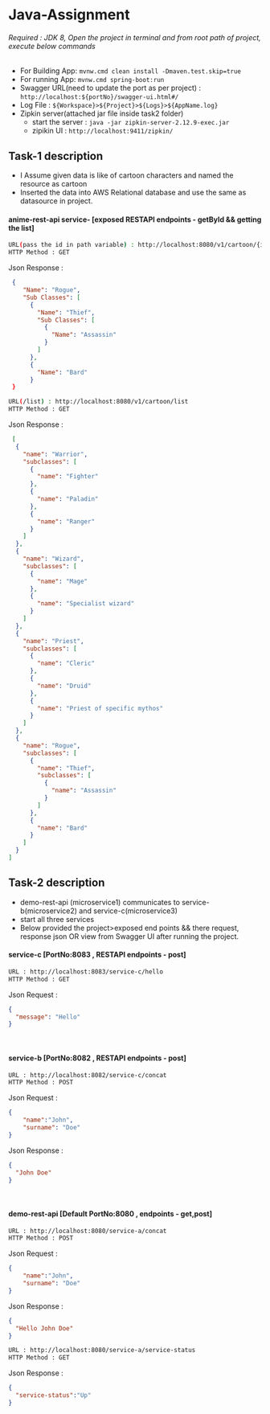 # Java-Assignment

###### Required : JDK 8, Open the project in terminal and from root path of project, execute below commands
 - For Building App: ```mvnw.cmd clean install -Dmaven.test.skip=true```
 - For running App: ```mvnw.cmd spring-boot:run``` 
 - Swagger URL(need to update the port as per project) : ```http://localhost:${portNo}/swagger-ui.html#/```
 - Log File : ```${Workspace}>${Project}>${Logs}>${AppName.log}```
 - Zipkin server(attached jar file inside task2 folder)
    - start the server  : ```java -jar zipkin-server-2.12.9-exec.jar```
    - zipikin UI : ```http://localhost:9411/zipkin/```



## Task-1 description 
-  I Assume given data is like of cartoon characters and named the resource as cartoon
-  Inserted the data into AWS Relational database and use the same as datasource in project.

#### anime-rest-api service- [exposed RESTAPI endpoints - getById && getting the list]

```bash
URL(pass the id in path variable) : http://localhost:8080/v1/cartoon/{id}
HTTP Method : GET
```
Json Response :
```json
 {
    "Name": "Rogue",
    "Sub Classes": [
      {
        "Name": "Thief",
        "Sub Classes": [
          {
            "Name": "Assassin"
          }
        ]
      },
      {
        "Name": "Bard"
      }
 }
```

```bash
URL(/list) : http://localhost:8080/v1/cartoon/list
HTTP Method : GET
```
Json Response :
```json
 [
  {
    "name": "Warrior",
    "subclasses": [
      {
        "name": "Fighter"
      },
      {
        "name": "Paladin"
      },
      {
        "name": "Ranger"
      }
    ]
  },
  {
    "name": "Wizard",
    "subclasses": [
      {
        "name": "Mage"
      },
      {
        "name": "Specialist wizard"
      }
    ]
  },
  {
    "name": "Priest",
    "subclasses": [
      {
        "name": "Cleric"
      },
      {
        "name": "Druid"
      },
      {
        "name": "Priest of specific mythos"
      }
    ]
  },
  {
    "name": "Rogue",
    "subclasses": [
      {
        "name": "Thief",
        "subclasses": [
          {
            "name": "Assassin"
          }
        ]
      },
      {
        "name": "Bard"
      }
    ]
  }
]
```


## Task-2 description 
- demo-rest-api (microservice1) communicates to service-b(microservice2) and service-c(microservice3)
- start all three services
- Below provided the project>exposed end points && there request, response json OR view from Swagger UI after running the project.


#### service-c [PortNo:8083 , RESTAPI endpoints - post]
```bash
URL : http://localhost:8083/service-c/hello
HTTP Method : GET
```
Json Request :
```json
{
  "message": "Hello"
}
```
</br>





#### service-b [PortNo:8082 , RESTAPI endpoints - post]
```bash
URL : http://localhost:8082/service-c/concat
HTTP Method : POST
```
Json Request :
```json
{
    "name":"John",
    "surname": "Doe"
}
```
Json Response :
```json
{
  "John Doe"
}
```
</br>


#### demo-rest-api [Default PortNo:8080 , endpoints - get,post]
```bash
URL : http://localhost:8080/service-a/concat
HTTP Method : POST
```
Json Request :
```json
{
    "name":"John",
    "surname": "Doe"
}

```
Json Response :
```json
{
  "Hello John Doe"
}

```
```bash
URL : http://localhost:8080/service-a/service-status
HTTP Method : GET
```
Json Response :
```json
{
  "service-status":"Up"
}
```


